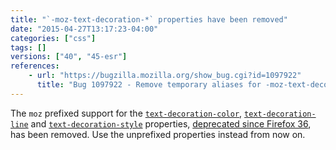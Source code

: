```yaml
---
title: "`-moz-text-decoration-*` properties have been removed"
date: "2015-04-27T13:17:23-04:00"
categories: ["css"]
tags: []
versions: ["40", "45-esr"]
references:
    - url: "https://bugzilla.mozilla.org/show_bug.cgi?id=1097922"
      title: "Bug 1097922 - Remove temporary aliases for -moz-text-decoration-*."
---
```

The `moz` prefixed support for the [`text-decoration-color`](https://developer.mozilla.org/docs/Web/CSS/text-decoration-color), [`text-decoration-line`](https://developer.mozilla.org/docs/Web/CSS/text-decoration-line) and [`text-decoration-style`](https://developer.mozilla.org/docs/Web/CSS/text-decoration-style) properties, [deprecated since Firefox 36](https://www.fxsitecompat.dev/en-CA/docs/2014/css3-text-decoration-properties-have-been-unprefixed-text-decoration-becomes-a-shorthand/), has been removed. Use the unprefixed properties instead from now on.
